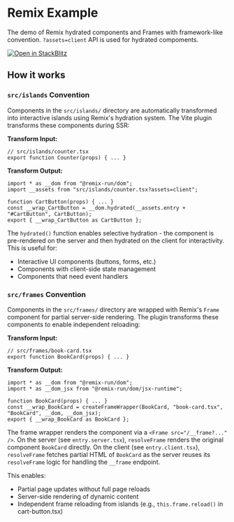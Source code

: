 # Remix Example

The demo of Remix hydrated components and Frames with framework-like convention. `?assets=client` API is used for hydrated compoments.

[![Open in StackBlitz](https://developer.stackblitz.com/img/open_in_stackblitz.svg)](https://stackblitz.com/github/hi-ogawa/vite-plugins/tree/main/packages/fullstack/examples/remix)

## How it works

### `src/islands` Convention

Components in the `src/islands/` directory are automatically transformed into interactive islands using Remix's hydration system. The Vite plugin transforms these components during SSR:

**Transform Input:**

```tsx
// src/islands/counter.tsx
export function Counter(props) { ... }
```

**Transform Output:**

```tsx
import * as __dom from "@remix-run/dom";
import __assets from "src/islands/counter.tsx?assets=client";

function CartButton(props) { ... }
const __wrap_CartButton = __dom.hydrated(__assets.entry + "#CartButton", CartButton);
export { __wrap_CartButton as CartButton };
```

The `hydrated()` function enables selective hydration - the component is pre-rendered on the server and then hydrated on the client for interactivity. This is useful for:

- Interactive UI components (buttons, forms, etc.)
- Components with client-side state management
- Components that need event handlers

### `src/frames` Convention

Components in the `src/frames/` directory are wrapped with Remix's `Frame` component for partial server-side rendering. The plugin transforms these components to enable independent reloading:

**Transform Input:**

```tsx
// src/frames/book-card.tsx
export function BookCard(props) { ... }
```

**Transform Output:**

```tsx
import * as __dom from "@remix-run/dom";
import * as __dom_jsx from "@remix-run/dom/jsx-runtime";

function BookCard(props) { ... }
const __wrap_BookCard = createFrameWrapper(BookCard, "book-card.tsx", "BookCard", __dom, __dom_jsx);
export { __wrap_BookCard as BookCard };
```

The frame wrapper renders the component via a `<Frame src="/__frame?..." />`. On the server (see `entry.server.tsx`), `resolveFrame` renders the original component `BookCard` directly. On the client (see `entry.client.tsx`), `resolveFrame` fetches partial HTML of `BookCard` as the server reuses its `resolveFrame` logic for handling the `__frame` endpoint.

This enables:

- Partial page updates without full page reloads
- Server-side rendering of dynamic content
- Independent frame reloading from islands (e.g., `this.frame.reload()` in cart-button.tsx)
